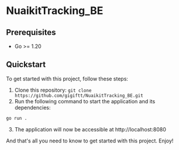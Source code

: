 # NuaikitTracking_BE

## Prerequisites
- Go >= 1.20

## Quickstart
To get started with this project, follow these steps:

1. Clone this repository: `git clone https://github.com/gigiftt/NuaikitTracking_BE.git`
2. Run the following command to start the application and its dependencies:
```zsh
go run .
```
3. The application will now be accessible at http://localhost:8080

And that's all you need to know to get started with this project. Enjoy!
